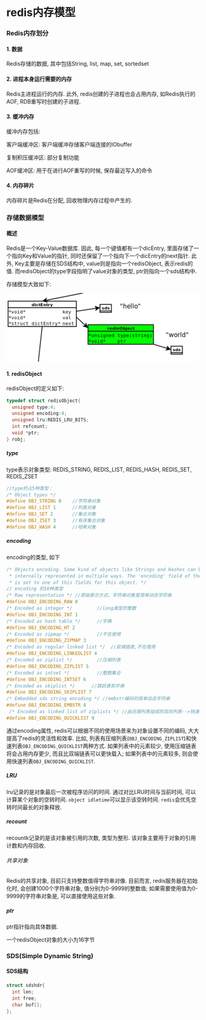 # redis内存模型

###  Redis内存划分

#### 1. 数据

Redis存储的数据, 其中包括String, list, map, set, sortedset

#### 2. 进程本身运行需要的内存

Redis主进程运行的内存. 此外, redis创建的子进程也会占用内存, 如Redis执行的AOF, RDB重写时创建的子进程.

#### 3. 缓冲内存

缓冲内存包括:

客户端缓冲区: 客户端缓冲存储客户端连接的IObuffer

复制积压缓冲区: 部分复制功能

AOF缓冲区: 用于在进行AOF重写的时候, 保存最近写入的命令

#### 4. 内存碎片

内存碎片是Redis在分配, 回收物理内存过程中产生的. 

### 存储数据模型

#### 概述

Redis是一个Key-Value数据库. 因此, 每一个键值都有一个dicEntry, 里面存储了一个指向Key和Value的指针, 同时还保留了一个指向下一个dicEntry的next指针. 此外, Key主要是存储在SDS结构中, value则是指向一个redisObject, 表示redis的值. 而redisObject的type字段指明了value对象的类型, ptr则指向一个sds结构中.

存储模型大致如下:

![avatar](../img/redis_mem.jpeg)

#### 1. redisObject

redisObject的定义如下:

```c
typedef struct redisObject{
  unsigned type:4;
  unsigned encoding:4;
  unsigned lru:REDIS_LRU_BITS;
  int refcount;
  void *ptr;
} robj;
```

##### type

type表示对象类型: REDIS_STRING, REDIS_LIST, REDIS_HASH, REDIS_SET, REDIS_ZSET

```c
//type的占5种类型：
/* Object types */
#define OBJ_STRING 0    //字符串对象
#define OBJ_LIST 1      //列表对象
#define OBJ_SET 2       //集合对象
#define OBJ_ZSET 3      //有序集合对象
#define OBJ_HASH 4      //哈希对象
```

##### encoding

encoding的类型, 如下

```cpp
/* Objects encoding. Some kind of objects like Strings and Hashes can be
 * internally represented in multiple ways. The 'encoding' field of the object
 * is set to one of this fields for this object. */
// encoding 的10种类型
/* Raw representation */ //原始表示方式，字符串对象是简单动态字符串
#define OBJ_ENCODING_RAW 0
/* Encoded as integer */         //long类型的整数
#define OBJ_ENCODING_INT 1
/* Encoded as hash table */      //字典
#define OBJ_ENCODING_HT 2
/* Encoded as zipmap */          //不在使用
#define OBJ_ENCODING_ZIPMAP 3
/* Encoded as regular linked list */  //双端链表,不在使用
#define OBJ_ENCODING_LINKEDLIST 4
/* Encoded as ziplist */         //压缩列表
#define OBJ_ENCODING_ZIPLIST 5
/* Encoded as intset */          //整数集合
#define OBJ_ENCODING_INTSET 6
/* Encoded as skiplist */      //跳跃表和字典
#define OBJ_ENCODING_SKIPLIST 7
/* Embedded sds string encoding */ //embstr编码的简单动态字符串
#define OBJ_ENCODING_EMBSTR 8
 /* Encoded as linked list of ziplists */ //由压缩列表组成的双向列表-->快速列表
#define OBJ_ENCODING_QUICKLIST 9
```

通过encoding属性, redis可以根据不同的使用场景来为对象设置不同的编码, 大大提高了redis的灵活性和效率. 比如, 列表有压缩列表(`OBJ_ENCODING_ZIPLIST`)和快速列表`OBJ_ENCODING_QUICKLIST`两种方式. 如果列表中的元素较少, 使用压缩链表将会占用内存更少, 而且比双端链表可以更快载入; 如果列表中的元素较多, 则会使用快速列表`OBJ_ENCODING_QUICKLIST`.

##### LRU

lru记录的是对象最后一次被程序访问的时间. 通过对比LRU时间与当前时间, 可以计算某个对象的空转时间. `object idletime`可以显示该空转时间. `redis`会优先空转时间最长的对象释放.

##### recount

recountk记录的是该对象被引用的次数, 类型为整形. 该对象主要用于对象的引用计数和内存回收.

###### 共享对象

Redis的共享对象, 目前只支持整数值得字符串对像. 目前而言, redis服务器在初始化时, 会创建1000个字符串对象, 值分别为0-9999的整数值; 如果需要使用值为0-9999的字符串对象是, 可以直接使用这些对象.

##### ptr

ptr指针指向具体数据.

一个redisObject对象的大小为16字节

### SDS(Simple Dynamic String)

#### SDS结构

```c
struct sdshdr{
  int len;
  int free;
  char buf[];
};
```




